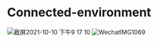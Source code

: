 # Connected-environment
![截屏2021-10-10 下午9 17 10](https://user-images.githubusercontent.com/68692130/136711882-263145aa-64ee-4ef2-8822-f80601e95ba4.png)
![WechatIMG1069](https://user-images.githubusercontent.com/68692130/136711891-eab53c68-566a-45ab-8a60-de98075c855d.jpeg)

